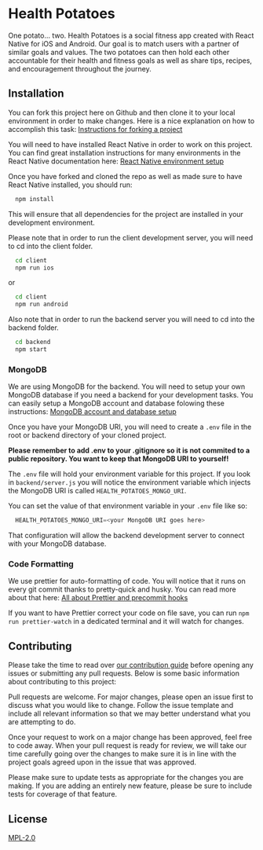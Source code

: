 # Health Potatoes

One potato... two. Health Potatoes is a social fitness app created with React Native for iOS and Android. Our goal is to match users with a partner of similar goals and values. The two potatoes can then hold each other accountable for their health and fitness goals as well as share tips, recipes, and encouragement throughout the journey.

## Installation

You can fork this project here on Github and then clone it to your local environment in order to make changes. Here is a nice explanation on how to accomplish this task:
[Instructions for forking a project](https://help.github.com/en/github/getting-started-with-github/fork-a-repo)

You will need to have installed React Native in order to work on this project. You can find great installation instructions for many environments in the React Native documentation here:
[React Native environment setup](https://reactnative.dev/docs/environment-setup)

Once you have forked and cloned the repo as well as made sure to have React Native installed, you should run:

```bash
  npm install
```

This will ensure that all dependencies for the project are installed in your development environment.

Please note that in order to run the client development server, you will need to cd into the client folder.

```bash
  cd client
  npm run ios
```

or

```bash
  cd client
  npm run android
```

Also note that in order to run the backend server you will need to cd into the backend folder.

```bash
  cd backend
  npm start
```

### MongoDB

We are using MongoDB for the backend. You will need to setup your own MongoDB database if you need a backend for your development tasks. You can easily setup a MongoDB account and database folowing these instructions:
[MongoDB account and database setup](https://docs.atlas.mongodb.com/getting-started/)

Once you have your MongoDB URI, you will need to create a `.env` file in the root or backend directory of your cloned project.

**Please remember to add .env to your .gitignore so it is not commited to a public repository. You want to keep that MongoDB URI to yourself!**

The `.env` file will hold your environment variable for this project. If you look in `backend/server.js` you will notice the environment variable which injects the MongoDB URI is called `HEALTH_POTATOES_MONGO_URI`.

You can set the value of that environment variable in your `.env` file like so:

```js
  HEALTH_POTATOES_MONGO_URI=<your MongoDB URI goes here>
```

That configuration will allow the backend development server to connect with your MongoDB database.

### Code Formatting

We use prettier for auto-formatting of code. You will notice that it runs on every git commit thanks to pretty-quick and husky. You can read more about that here:
[All about Prettier and precommit hooks](https://prettier.io/docs/en/precommit.html)

If you want to have Prettier correct your code on file save, you can run `npm run prettier-watch` in a dedicated terminal and it will watch for changes.

## Contributing

Please take the time to read over [our contribution guide](CONTRIBUTING.md) before opening any issues or submitting any pull requests. Below is some basic information about contributing to this project:

Pull requests are welcome. For major changes, please open an issue first to discuss what you would like to change. Follow the issue template and include all relevant information so that we may better understand what you are attempting to do.

Once your request to work on a major change has been approved, feel free to code away. When your pull request is ready for review, we will take our time carefully going over the changes to make sure it is in line with the project goals agreed upon in the issue that was approved.

Please make sure to update tests as appropriate for the changes you are making. If you are adding an entirely new feature, please be sure to include tests for coverage of that feature.

## License

[MPL-2.0](https://choosealicense.com/licenses/mpl-2.0/)
